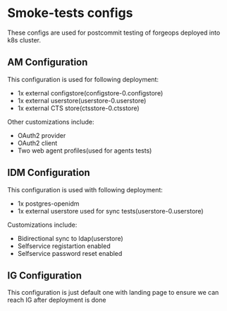 # Smoke-tests configs
These configs are used for postcommit testing of forgeops deployed into k8s cluster.


## AM Configuration
This configuration is used for following deployment:
 - 1x external configstore(configstore-0.configstore)
 - 1x external userstore(userstore-0.userstore)
 - 1x external CTS store(ctsstore-0.ctsstore)

Other customizations include:
 - OAuth2 provider
 - OAuth2 client
 - Two web agent profiles(used for agents tests)


## IDM Configuration
This configuration is used with following deployment:
 - 1x postgres-openidm
 - 1x external userstore used for sync tests(userstore-0.userstore)

Customizations include:
 - Bidirectional sync to ldap(userstore)
 - Selfservice registartion enabled
 - Selfservice password reset enabled

## IG Configuration
This configuration is just default one with landing page to ensure we can reach IG after deployment is done
